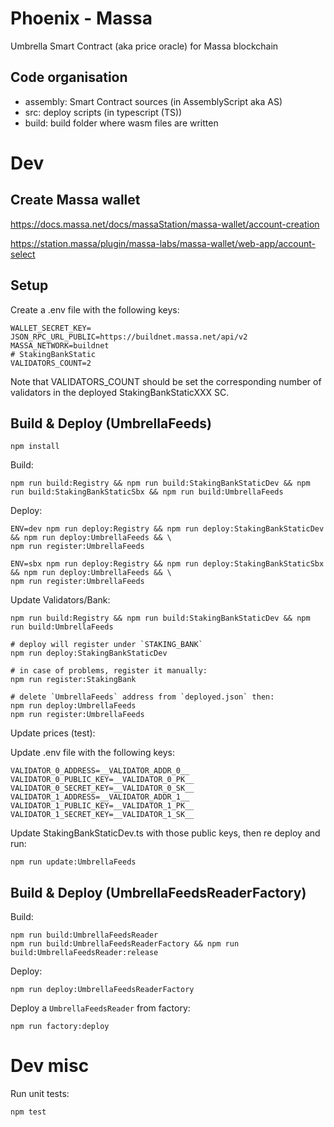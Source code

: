 # Phoenix - Massa

Umbrella Smart Contract (aka price oracle) for Massa blockchain

## Code organisation

* assembly: Smart Contract sources (in AssemblyScript aka AS)
* src: deploy scripts (in typescript (TS))
* build: build folder where wasm files are written

# Dev

## Create Massa wallet

https://docs.massa.net/docs/massaStation/massa-wallet/account-creation

https://station.massa/plugin/massa-labs/massa-wallet/web-app/account-select


## Setup

Create a .env file with the following keys:

```
WALLET_SECRET_KEY=
JSON_RPC_URL_PUBLIC=https://buildnet.massa.net/api/v2
MASSA_NETWORK=buildnet
# StakingBankStatic
VALIDATORS_COUNT=2
```

Note that VALIDATORS_COUNT should be set the corresponding number of validators in the deployed StakingBankStaticXXX SC.

## Build & Deploy (UmbrellaFeeds)

```commandline
npm install
```

Build:

```commandline
npm run build:Registry && npm run build:StakingBankStaticDev && npm run build:StakingBankStaticSbx && npm run build:UmbrellaFeeds
```

Deploy:

```commandline
ENV=dev npm run deploy:Registry && npm run deploy:StakingBankStaticDev && npm run deploy:UmbrellaFeeds && \
npm run register:UmbrellaFeeds

ENV=sbx npm run deploy:Registry && npm run deploy:StakingBankStaticSbx && npm run deploy:UmbrellaFeeds && \
npm run register:UmbrellaFeeds
```

Update Validators/Bank:


```commandline
npm run build:Registry && npm run build:StakingBankStaticDev && npm run build:UmbrellaFeeds

# deploy will register under `STAKING_BANK`
npm run deploy:StakingBankStaticDev

# in case of problems, register it manually:
npm run register:StakingBank

# delete `UmbrellaFeeds` address from `deployed.json` then:
npm run deploy:UmbrellaFeeds 
npm run register:UmbrellaFeeds
```

Update prices (test):

Update .env file with the following keys:

```commandline
VALIDATOR_0_ADDRESS=__VALIDATOR_ADDR_0__
VALIDATOR_0_PUBLIC_KEY=__VALIDATOR_0_PK__
VALIDATOR_0_SECRET_KEY=__VALIDATOR_0_SK__
VALIDATOR_1_ADDRESS=__VALIDATOR_ADDR_1__
VALIDATOR_1_PUBLIC_KEY=__VALIDATOR_1_PK__
VALIDATOR_1_SECRET_KEY=__VALIDATOR_1_SK__
```

Update StakingBankStaticDev.ts with those public keys, then re deploy and run:

```commandline
npm run update:UmbrellaFeeds
```

## Build & Deploy (UmbrellaFeedsReaderFactory)

Build:

```commandline
npm run build:UmbrellaFeedsReader
npm run build:UmbrellaFeedsReaderFactory && npm run build:UmbrellaFeedsReader:release
```

Deploy:

```commandline
npm run deploy:UmbrellaFeedsReaderFactory
```

Deploy a `UmbrellaFeedsReader` from factory:

```commandline
npm run factory:deploy
```

# Dev misc

Run unit tests:

```commandline
npm test
```
